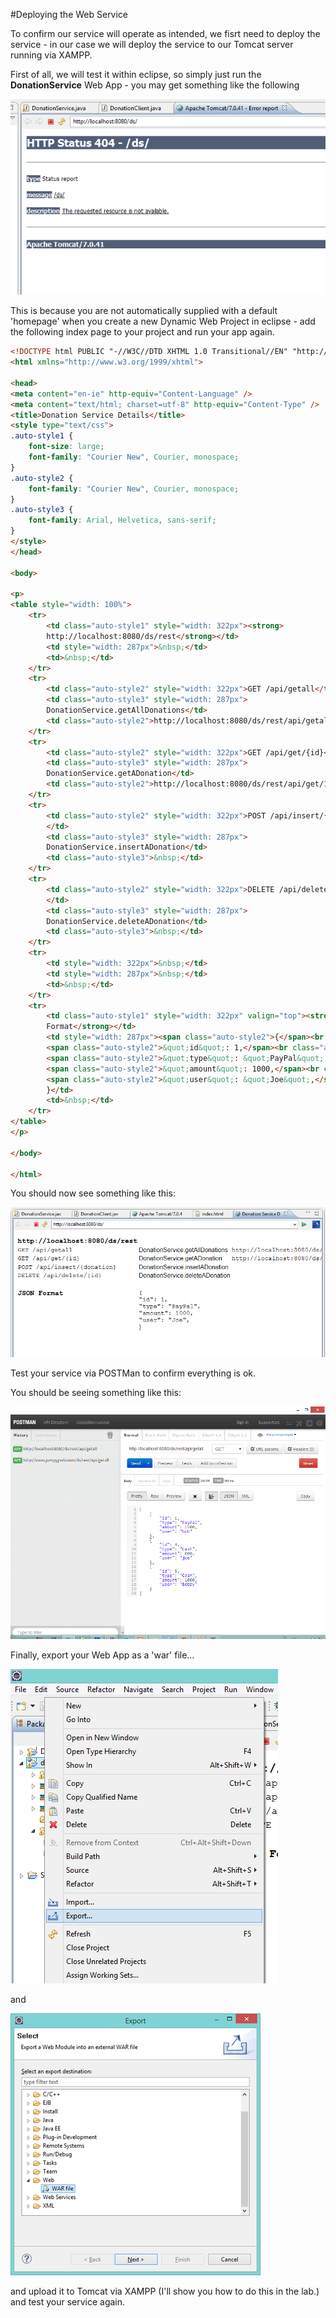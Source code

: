 #Deploying the Web Service

To confirm our service will operate as intended, we fisrt need to deploy the service - in our case we will deploy the service to our Tomcat server running via XAMPP.

First of all, we will test it within eclipse, so simply just run the <b>DonationService</b> Web App - you may get something like the following

![](../img/eclipse1.png)

This is because you are not automatically supplied with a default 'homepage' when you create a new Dynamic Web Project in eclipse - add the following index page to your project and run your app again.

~~~html
<!DOCTYPE html PUBLIC "-//W3C//DTD XHTML 1.0 Transitional//EN" "http://www.w3.org/TR/xhtml1/DTD/xhtml1-transitional.dtd">
<html xmlns="http://www.w3.org/1999/xhtml">

<head>
<meta content="en-ie" http-equiv="Content-Language" />
<meta content="text/html; charset=utf-8" http-equiv="Content-Type" />
<title>Donation Service Details</title>
<style type="text/css">
.auto-style1 {
	font-size: large;
	font-family: "Courier New", Courier, monospace;
}
.auto-style2 {
	font-family: "Courier New", Courier, monospace;
}
.auto-style3 {
	font-family: Arial, Helvetica, sans-serif;
}
</style>
</head>

<body>

<p>
<table style="width: 100%">
	<tr>
		<td class="auto-style1" style="width: 322px"><strong>
		http://localhost:8080/ds/rest</strong></td>
		<td style="width: 287px">&nbsp;</td>
		<td>&nbsp;</td>
	</tr>
	<tr>
		<td class="auto-style2" style="width: 322px">GET /api/getall</td>
		<td class="auto-style3" style="width: 287px">
		DonationService.getAllDonations</td>
		<td class="auto-style2">http://localhost:8080/ds/rest/api/getall</td>
	</tr>
	<tr>
		<td class="auto-style2" style="width: 322px">GET /api/get/{id}</td>
		<td class="auto-style3" style="width: 287px">
		DonationService.getADonation</td>
		<td class="auto-style2">http://localhost:8080/ds/rest/api/get/1</td>
	</tr>
	<tr>
		<td class="auto-style2" style="width: 322px">POST /api/insert/{donation}
		</td>
		<td class="auto-style3" style="width: 287px">
		DonationService.insertADonation</td>
		<td class="auto-style3">&nbsp;</td>
	</tr>
	<tr>
		<td class="auto-style2" style="width: 322px">DELETE /api/delete/{id}&nbsp;&nbsp;&nbsp;
		</td>
		<td class="auto-style3" style="width: 287px">
		DonationService.deleteADonation</td>
		<td class="auto-style3">&nbsp;</td>
	</tr>
	<tr>
		<td style="width: 322px">&nbsp;</td>
		<td style="width: 287px">&nbsp;</td>
		<td>&nbsp;</td>
	</tr>
	<tr>
		<td class="auto-style1" style="width: 322px" valign="top"><strong>JSON 
		Format</strong></td>
		<td style="width: 287px"><span class="auto-style2">{</span><br class="auto-style2" />
		<span class="auto-style2">&quot;id&quot;: 1,</span><br class="auto-style2" />
		<span class="auto-style2">&quot;type&quot;: &quot;PayPal&quot;,</span><br class="auto-style2" />
		<span class="auto-style2">&quot;amount&quot;: 1000,</span><br class="auto-style2" />
		<span class="auto-style2">&quot;user&quot;: &quot;Joe&quot;,</span><br class="auto-style2" />
		}</td>
		<td>&nbsp;</td>
	</tr>
</table>
</p>

</body>

</html>
~~~

You should now see something like this:

![](../img/eclipse2.png)


Test your service via POSTMan to confirm everything is ok.

You should be seeing something like this:

![](../img/postman.png)

Finally, export your Web App as a 'war' file...

![](../img/eclipse3.png)

and

![](../img/war.png)

and upload it to Tomcat via XAMPP (I'll show you how to do this in the lab.) and test your service again.